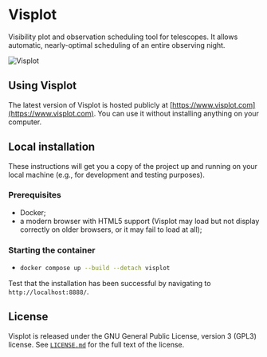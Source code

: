 # Visplot
Visibility plot and observation scheduling tool for telescopes. It allows automatic, nearly-optimal scheduling of an entire observing night.

![Visplot](https://raw.githubusercontent.com/egafton/visplot/master/img/snapshot.png "Snapshot of Visplot")

## Using Visplot
The latest version of Visplot is hosted publicly at [https://www.visplot.com](https://www.visplot.com). You can use it without installing anything on your computer.

## Local installation
These instructions will get you a copy of the project up and running on your local machine (e.g., for development and testing purposes).

### Prerequisites

* Docker;
* a modern browser with HTML5 support (Visplot may load but not display correctly on older browsers, or it may fail to load at all);

### Starting the container

* ```bash
  docker compose up --build --detach visplot
  ```

Test that the installation has been successful by navigating to `http://localhost:8888/`.

## License

Visplot is released under the GNU General Public License, version 3 (GPL3) license. See [`LICENSE.md`](LICENSE.md) for the full text of the license.
